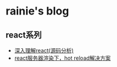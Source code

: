 # rainie's blog

## react系列

- [深入理解react(源码分析)](https://github.com/lanjingling0510/blog/issues/1)
- [react服务器渲染下，hot reload解决方案](https://github.com/lanjingling0510/blog/issues/2)
